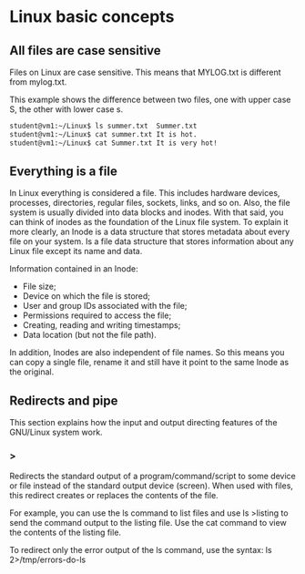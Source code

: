 # Linux basic concepts

## All files are case sensitive

Files on Linux are case sensitive. This means that MYLOG.txt is different from mylog.txt.

This example shows the difference between two files, one with upper case S, the other with lower case s.

```bash
student@vm1:~/Linux$ ls summer.txt  Summer.txt
student@vm1:~/Linux$ cat summer.txt It is hot.
student@vm1:~/Linux$ cat Summer.txt It is very hot!
```

## Everything is a file

In Linux everything is considered a file. This includes hardware devices, processes, directories, regular files, sockets, links, and so on. Also, the file system is usually divided into data blocks and inodes. With that said, you can think of inodes as the foundation of the Linux file system. To explain it more clearly, an Inode is a data structure that stores metadata about every file on your system. Is a file data structure that stores information about any Linux file except its name and data.

Information contained in an Inode:

* File size;
* Device on which the file is stored;
* User and group IDs associated with the file;
* Permissions required to access the file;
* Creating, reading and writing timestamps;
* Data location (but not the file path).

In addition, Inodes are also independent of file names. So this means you can copy a single file, rename it and still have it point to the same Inode as the original.

## Redirects and pipe

This section explains how the input and output directing features of the GNU/Linux system work.

### > 

Redirects the standard output of a program/command/script to some device or file instead of the standard output device (screen). When used with files, this redirect creates or replaces the contents of the file.

For example, you can use the ls command to list files and use ls >listing to send the command output to the listing file. Use the cat command to view the contents of the listing file.

To redirect only the error output of the ls command, use the syntax: ls 2>/tmp/errors-do-ls
